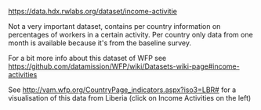 https://data.hdx.rwlabs.org/dataset/income-activitie

Not a very important dataset, contains per country information on percentages of workers in a certain activity. 
Per country only data from one month is available because it's from the baseline survey.

For a bit more  info about this dataset of WFP see https://github.com/datamission/WFP/wiki/Datasets-wiki-page#income-activities

See http://vam.wfp.org/CountryPage_indicators.aspx?iso3=LBR# for a visualisation of this data from Liberia (click on Income Activities on the left)
